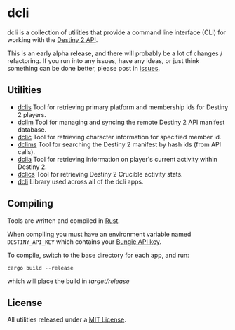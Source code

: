# dcli

dcli is a collection of utilities that provide a command line interface (CLI) for working with the [Destiny 2 API](https://github.com/Bungie-net/api).

This is an early alpha release, and there will probably be a lot of changes / refactoring. If you run into any issues, have any ideas, or just think something can be done better, please post in [issues](https://github.com/mikechambers/dcli/issues).

## Utilities
* [dclis](https://github.com/mikechambers/dcli/tree/main/src/dclis) Tool for retrieving primary platform and membership ids for Destiny 2 players.
* [dclim](https://github.com/mikechambers/dcli/tree/main/src/dclim) Tool for managing and syncing the remote Destiny 2 API manifest database.
* [dclic](https://github.com/mikechambers/dcli/tree/main/src/dclic) Tool for retrieving character information for specified member id.
* [dclims](https://github.com/mikechambers/dcli/tree/main/src/dclims) Tool for searching the Destiny 2 manifest by hash ids (from API calls).
* [dclia](https://github.com/mikechambers/dcli/tree/main/src/dclia) Tool for retrieving information on player's current activity within Destiny 2.
* [dclics](https://github.com/mikechambers/dcli/tree/main/src/dclics) Tool for retrieving Destiny 2 Crucible activity stats.
* [dcli](https://github.com/mikechambers/dcli/tree/main/src/dcli) Library used across all of the dcli apps.



## Compiling

Tools are written and compiled in [Rust](https://www.rust-lang.org/).

When compiling you must have an environment variable named `DESTINY_API_KEY` which contains your [Bungie API key](https://www.bungie.net/en/Application).

To compile, switch to the base directory for each app, and run:

```
cargo build --release
```

which will place the build in *target/release*


## License

All utilities released under a [MIT License](LICENSE.md).
